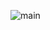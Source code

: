 ![main](https://user-images.githubusercontent.com/11329124/36864223-1a31edc4-1d5a-11e8-8f46-9060e76e5792.png)

